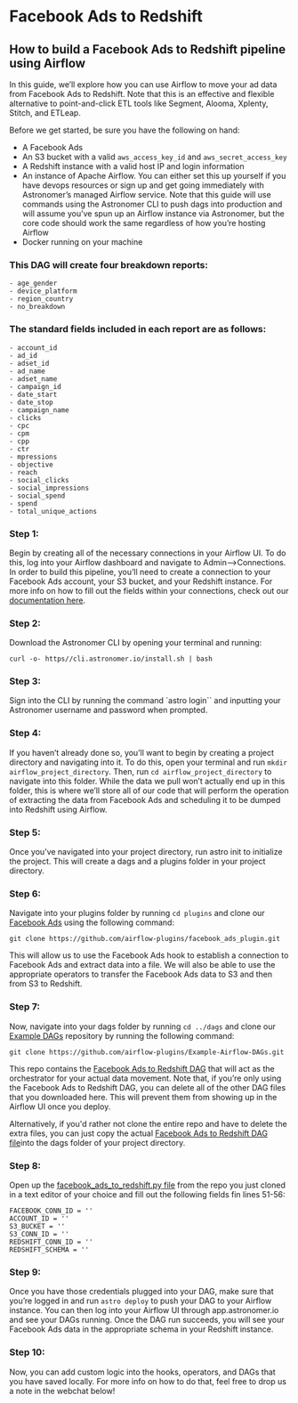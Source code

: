 # Facebook Ads to Redshift
## How to build a Facebook Ads to Redshift pipeline using Airflow


In this guide, we’ll explore how you can use Airflow to move your ad data from Facebook Ads to Redshift. Note that this is an effective and flexible alternative to point-and-click ETL tools like Segment, Alooma, Xplenty, Stitch, and ETLeap.

Before we get started, be sure you have the following on hand:
* A Facebook Ads
* An S3 bucket with a valid `aws_access_key_id` and `aws_secret_access_key`
* A Redshift instance with a valid host IP and login information
* An instance of Apache Airflow. You can either set this up yourself if you have devops resources or sign up and get going immediately with Astronomer’s managed Airflow service. Note that this guide will use commands using the Astronomer CLI to push dags into production and will assume you’ve spun up an Airflow instance via Astronomer, but the core code should work the same regardless of how you’re hosting Airflow
* Docker running on your machine

### This DAG will create four breakdown reports:
    - age_gender
    - device_platform
    - region_country
    - no_breakdown
### The standard fields included in each report are as follows:
    - account_id
    - ad_id
    - adset_id
    - ad_name
    - adset_name
    - campaign_id
    - date_start
    - date_stop
    - campaign_name
    - clicks
    - cpc
    - cpm
    - cpp
    - ctr
    - mpressions
    - objective
    - reach
    - social_clicks
    - social_impressions
    - social_spend
    - spend
    - total_unique_actions


### Step 1:
Begin by creating all of the necessary connections in your Airflow UI. To do this, log into your Airflow dashboard and navigate to Admin-->Connections. In order to build this pipeline, you’ll need to create a connection to your Facebook Ads account, your S3 bucket, and your Redshift instance. For more info on how to fill out the fields within your connections, check out our [documentation here](https://docs.astronomer.io/v2/apache_airflow/tutorial/connections.html).

### Step 2:
Download the Astronomer CLI by opening your terminal and running: 

`curl -o- https//cli.astronomer.io/install.sh | bash`

### Step 3:
Sign into the CLI by running the command `astro login`` and inputting your Astronomer username and password when prompted.

### Step 4: 
If you haven’t already done so, you’ll want to begin by creating a project directory and navigating into it. To do this, open your terminal and run `mkdir airflow_project_directory`. Then, run `cd airflow_project_directory` to navigate into this folder. While the data we pull won’t actually end up in this folder, this is where we’ll store all of our code that will perform the operation of extracting the data from Facebook Ads and scheduling it to be dumped into Redshift using Airflow.

### Step 5: 
Once you’ve navigated into your project directory, run astro init to initialize the project. This will create a dags and a plugins folder in your project directory.

### Step 6:
Navigate into your plugins folder by running `cd plugins` and clone our [Facebook Ads](https://github.com/airflow-plugins/facebook_ads_plugin) using the following command: 

`git clone https://github.com/airflow-plugins/facebook_ads_plugin.git`

This will allow us to use the Facebook Ads hook to establish a connection to Facebook Ads and extract data into a file. We will also be able to use the appropriate operators to transfer the Facebook Ads data to S3 and then from S3 to Redshift.

### Step 7: 
Now, navigate into your dags folder by running `cd ../dags` and clone our [Example DAGs](https://github.com/airflow-plugins/Example-Airflow-DAGs) repository by running the following command: 

`git clone https://github.com/airflow-plugins/Example-Airflow-DAGs.git`

This repo contains the [Facebook Ads to Redshift DAG](https://github.com/airflow-plugins/Example-Airflow-DAGs/blob/master/etl/facebook_ads_to_redshift.py) that will act as the orchestrator for your actual data movement. Note that, if you’re only using the Facebook Ads to Redshift DAG, you can delete all of the other DAG files that you downloaded here. This will prevent them from showing up in the Airflow UI once you deploy.

Alternatively, if you'd rather not clone the entire repo and have to delete the extra files, you can just copy the actual [Facebook Ads to Redshift DAG file](https://github.com/airflow-plugins/Example-Airflow-DAGs/blob/master/etl/facebook_ads_to_redshift.py)into the dags folder of your project directory.

### Step 8: 
Open up the [facebook_ads_to_redshift.py file](https://github.com/airflow-plugins/Example-Airflow-DAGs/blob/master/etl/facebook_ads_to_redshift.py#L51) from the repo you just cloned in a text editor of your choice and fill out the following fields fin lines 51-56:
```
FACEBOOK_CONN_ID = ''
ACCOUNT_ID = ''
S3_BUCKET = ''
S3_CONN_ID = ''
REDSHIFT_CONN_ID = ''
REDSHIFT_SCHEMA = ''
```


### Step 9: 
Once you have those credentials plugged into your DAG, make sure that you’re logged in and run `astro deploy` to push your DAG to your Airflow instance. You can then log into your Airflow UI through app.astronomer.io and see your DAGs running. Once the DAG run succeeds, you will see your Facebook Ads data in the appropriate schema in your Redshift instance.

### Step 10: 
Now, you can add custom logic into the hooks, operators, and DAGs that you have saved locally. For more info on how to do that, feel free to drop us a note in the webchat below!

